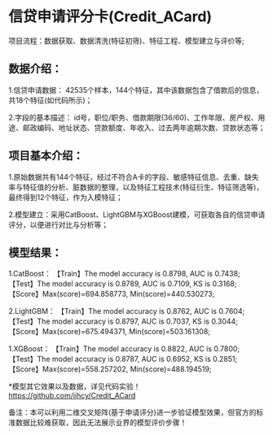 信贷申请评分卡(Credit_ACard)
==== 
项目流程：数据获取、数据清洗(特征初筛)、特征工程、模型建立与评价等; 

数据介绍：
-------
1.信贷申请数据：
42535个样本，144个特征，其中该数据包含了借款后的信息，共18个特征(如代码所示)；

2.字段的基本描述：
id号，职位/职务、借款期限(36/60)、工作年限、房产权、用途、邮政编码、地址状态、贷款额度、年收入、过去两年逾期次数、贷款状态等；

项目基本介绍：
---------
1.原始数据共有144个特征，经过不符合A卡的字段、敏感特征信息、去重、缺失率与特征值的分析、脏数据的整理，以及特征工程技术(特征衍生、特征筛选等)，最终得到12个特征，作为入模特征；

2.模型建立：采用CatBoost、LightGBM与XGBoost建模，可获取各自的信贷申请评分，以便进行对比与分析等；

模型结果：
---------
1.CatBoost：
【Train】The model accuracy is 0.8798, AUC is 0.7438;
【Test】The model accuracy is 0.8789, AUC is 0.7109, KS is 0.3168;
【Score】Max(score)=694.858773, Min(score)=440.530273;

2.LightGBM：
【Train】The model accuracy is 0.8762, AUC is 0.7604;
【Test】The model accuracy is 0.8797, AUC is 0.7037, KS is 0.3044;
【Score】Max(score)=675.494371, Min(score)=503.161308;

1.XGBoost：
【Train】The model accuracy is 0.8822, AUC is 0.7800;
【Test】The model accuracy is 0.8787, AUC is 0.6952, KS is 0.2851;
【Score】Max(score)=558.257202, Min(score)=488.194519;

*模型其它效果以及数据，详见代码实验！https://github.com/iihcy/Credit_ACard

备注：本可以利用二维交叉矩阵(基于申请评分)进一步验证模型效果，但官方的标准数据比较难获取，因此无法展示业界的模型评价步骤！
